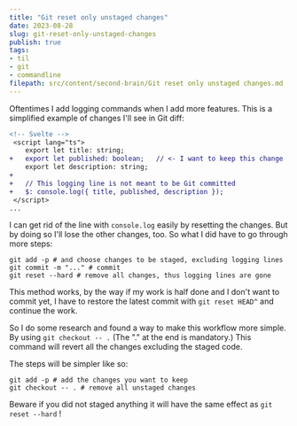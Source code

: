```yaml
---
title: "Git reset only unstaged changes"
date: 2023-08-28
slug: git-reset-only-unstaged-changes
publish: true
tags:
- til
- git
- commandline
filepath: src/content/second-brain/Git reset only unstaged changes.md
---
```


Oftentimes I add logging commands when I add more features. This is a simplified example of changes I'll see in Git diff:

```diff
<!-- Svelte -->
 <script lang="ts">
 	export let title: string;
+	export let published: boolean;   // <- I want to keep this change
 	export let description: string;
+
+   // This logging line is not meant to be Git committed
+	$: console.log({ title, published, description });
 </script>
...
```

I can get rid of the line with `console.log` easily by resetting the changes. But by doing so I'll lose the other changes, too. So what I did have to go through more steps:

```shell
git add -p # and choose changes to be staged, excluding logging lines
git commit -m "..." # commit
git reset --hard # remove all changes, thus logging lines are gone
```

This method works, by the way if my work is half done and I don't want to commit yet, I have to restore the latest commit with `git reset HEAD^` and continue the work.

So I do some research and found a way to make this workflow more simple. By using `git checkout -- .` (The "." at the end is mandatory.) This command will revert all the changes excluding the staged code.

The steps will be simpler like so:

```shell
git add -p # add the changes you want to keep
git checkout -- . # remove all unstaged changes
```

Beware if you did not staged anything it will have the same effect as `git reset --hard` !
